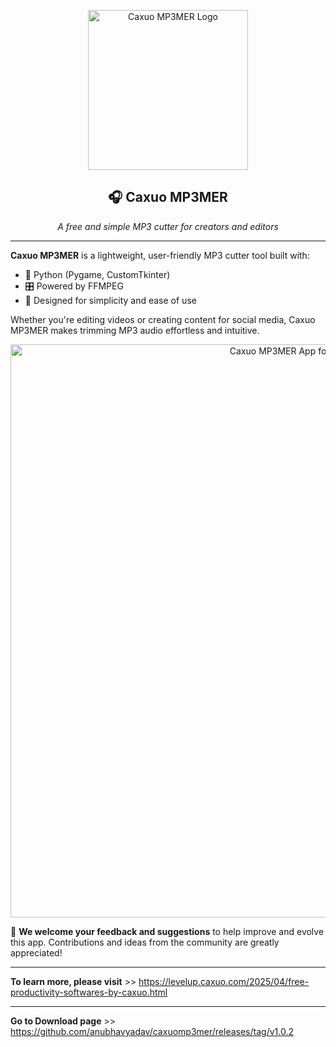 <p align="center">
  <img src="https://github.com/user-attachments/assets/00b8f870-3b87-412f-a53b-3dab7433c245" alt="Caxuo MP3MER Logo" width="256" height="256" />
</p>

<h2 align="center">🎧 Caxuo MP3MER</h2>

<p align="center">
  <em>A free and simple MP3 cutter for creators and editors</em>
</p>

---

**Caxuo MP3MER** is a lightweight, user-friendly MP3 cutter tool built with:

- 🐍 Python (Pygame, CustomTkinter)
- 🎛️ Powered by FFMPEG
- 🧩 Designed for simplicity and ease of use

Whether you're editing videos or creating content for social media, Caxuo MP3MER makes trimming MP3 audio effortless and intuitive.

<p align="center">
  <img src="https://github.com/user-attachments/assets/9f556a12-5c0a-48bc-b5f1-b736913c6637" alt="Caxuo MP3MER App for Windows home Screen" width="1002" height="917" />
</p>

📣 **We welcome your feedback and suggestions** to help improve and evolve this app. Contributions and ideas from the community are greatly appreciated!

---


**To learn more, please visit** >> https://levelup.caxuo.com/2025/04/free-productivity-softwares-by-caxuo.html

---


**Go to Download page** >> https://github.com/anubhavyadav/caxuomp3mer/releases/tag/v1.0.2
